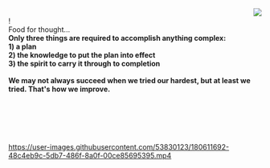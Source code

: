 <img align="right" src="https://i.imgur.com/lryIlZT.png"/>
<br>
!<br>
Food for thought...<br>
<b>Only three things are required to accomplish anything complex:<br>
1) a plan<br>
2) the knowledge to put the plan into effect<br>
3) the spirit to carry it through to completion<br><br>
We may not always succeed when we tried our hardest, but at least we tried. That's how we improve.<br><br><br><br><br><br></b>

https://user-images.githubusercontent.com/53830123/180611692-48c4eb9c-5db7-486f-8a0f-00ce85695395.mp4
